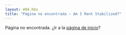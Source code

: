 ```yaml
---
layout: 404.hbs
title: "Página no encontrada – Am I Rent Stabilized?"
---
```


Página no encontrada. ¿Ir a la [página de inicio](/es/)?
